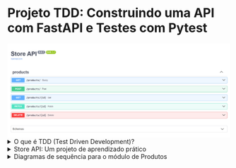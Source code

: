 # Projeto TDD: Construindo uma API com FastAPI e Testes com Pytest

<img align="center" src="./assets/screenshot.png" />

<details>
<summary>O que é TDD (Test Driven Development)?</summary>

TDD, ou Desenvolvimento Orientado a Testes, é uma abordagem de desenvolvimento de software que prioriza a criação de testes antes da implementação do código. Essa metodologia promove ciclos de desenvolvimento mais curtos e garante uma maior qualidade do software

### Ciclo do TDD
![C4](./assets/img-tdd.png)

### Vantagens do TDD
* **Software de alta qualidade:** A aplicação é construída com foco na qualidade desde o início.
* **Identificação de falhas:** Os testes ajudam a encontrar e corrigir erros precocemente.
* **Testes abrangentes:** Criação de testes unitários, de integração e outros tipos de testes.
* **Código conciso e eficiente:** Evita a criação de código desnecessário ou complexo.
* **Requisitos bem definidos:** Garante que o código atenda aos requisitos estabelecidos.

</details>
<details>
<summary>Store API: Um projeto de aprendizado prático</summary>

### Resumo do projeto
Este projeto tem como objetivo demonstrar a aplicação do TDD na prática, através do desenvolvimento de uma API RESTful utilizando o framework FastAPI. A API interage com um banco de dados MongoDB e utiliza o Pydantic para validação de dados. Os testes são implementados com o Pytest.

### Objetivo
O principal objetivo deste projeto é proporcionar um ambiente de aprendizado prático sobre TDD, utilizando tecnologias modernas como FastAPI e Pytest.

### O que a API faz
* **Fins educativos:** A API foi criada para fins de aprendizado e demonstração.
Aprendizado prático: Permite que você aprenda TDD de forma prática, construindo uma API completa.

### O que a API NÃO faz
* **Comunicação externa:** A API não se integra com outras aplicações externas.

### Solução Proposta
Desenvolvimento de uma API simples, seguindo os princípios do TDD, com testes abrangentes utilizando o Pytest. Os testes incluem validação de schemas, casos de uso e testes de integração dos controladores.

### Arquitetura
|![C4](./assets/store.drawio.png)|
|:--:|
| Diagrama de C4 da Store API |

### Banco de dados - MongoDB
|![C4](./assets/product.drawio.png)|
|:--:|
| Database - Store API |

</details>
<details>
<summary>Diagramas de sequência para o módulo de Produtos</summary>

### Diagrama de criação de produto

```mermaid
sequenceDiagram
    title Create Product
    Client->>+API: Request product creation
    Note right of Client: POST /products

    API->>API: Validate body

    alt Invalid body
        API->Client: Error Response
        Note right of Client: Status Code: 422 - Unprocessable Entity
    end

    API->>+Database: Request product creation
    alt Error on insertion
        API->Client: Error Response
        note right of Client: Status Code: 500 - Internal Server Error
        end
    Database->>-API: Successfully created

    API->>-Client: Successful Response
    Note right of Client: Status Code: 201 - Created

```
### Diagrama de listagem de produtos

```mermaid
sequenceDiagram
    title List Products
    Client->>+API: Request products list
    Note right of Client: GET /products

    API->>+Database: Request products list

    Database->>-API: Successfully queried

    API->>-Client: Successful Response
    Note right of Client: Status Code: 200 - Ok
```

### Diagrama de detalhamento de um produto

```mermaid
sequenceDiagram
    title Get Product
    Client->>+API: Request product
    Note right of Client: GET /products/{id}<br/> Path Params:<br/>    - id: <id>

    API->>+Database: Request product
    alt Error on query
        API->Client: Error Response
        Note right of Client: Status Code: 500 - Internal Server Error
    else Product not found
        API->Client: Error Response
        Note right of Client: Status Code: 404 - Not Found
        end

    Database->>-API: Successfully queried

    API->>-Client: Successful Response
    Note right of Client: Status Code: 200 - Ok
```
### Diagrama de atualização de produto

```mermaid
sequenceDiagram
    title PUT Product
    Client->>+API: Request product update
    Note right of Client: PUT /products/{id}<br/> Path Params:<br/>    - id: <id>

    API->>API: Validate body

    alt Invalid body
        API->Client: Error Response
        Note right of Client: Status Code: 422 - Unprocessable Entity
    end

    API->>+Database: Request product
    alt Product not found
        API->Client: Error Response
        Note right of Client: Status Code: 404 - Not Found
        end

    Database->>-API: Successfully updated

    API->>-Client: Successful Response
    Note right of Client: Status Code: 200 - Ok
```

### Diagrama de exclusão de produto

```mermaid
sequenceDiagram
    title Delete Product
    Client->>+API: Request product delete
    Note right of Client: DELETE /products/{id}<br/> Path Params:<br/>    - id: <id>

    API->>+Database: Request product
    alt Product not found
        API->Client: Error Response
        Note right of Client: Status Code: 404 - Not Found
        end

    Database->>-API: Successfully deleted

    API->>-Client: Successful Response
    Note right of Client: Status Code: 204 - No content
```
</details>
